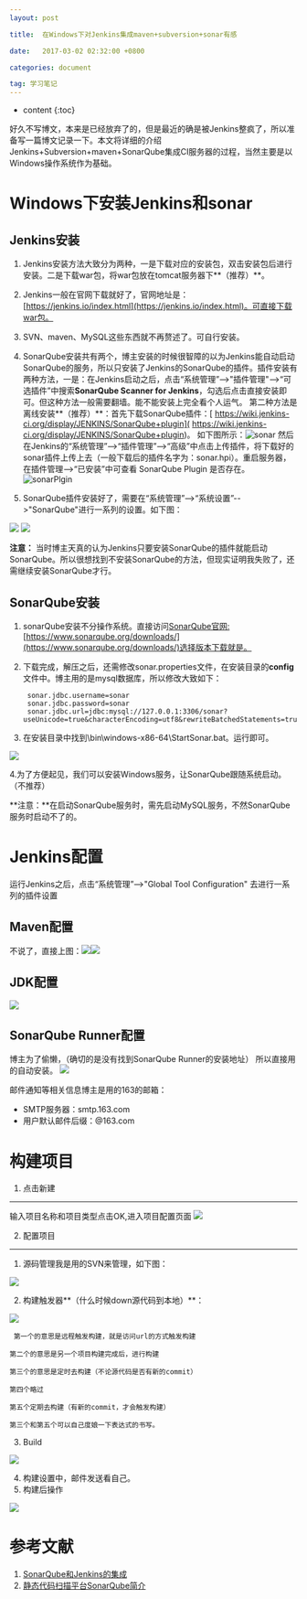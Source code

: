 ```yaml
---
layout: post

title:  在Windows下对Jenkins集成maven+subversion+sonar有感

date:   2017-03-02 02:32:00 +0800

categories: document

tag: 学习笔记
---
```


* content
{:toc}


好久不写博文，本来是已经放弃了的，但是最近的确是被Jenkins整疯了，所以准备写一篇博文记录一下。本文将详细的介绍Jenkins+Subversion+maven+SonarQube集成CI服务器的过程，当然主要是以Windows操作系统作为基础。

Windows下安装Jenkins和sonar
=========================

Jenkins安装
------

1. Jenkins安装方法大致分为两种，一是下载对应的安装包，双击安装包后进行安装。二是下载war包，将war包放在tomcat服务器下**（推荐）**。
2. Jenkins一般在官网下载就好了，官网地址是：[https://jenkins.io/index.html](https://jenkins.io/index.html)。可直接下载war包。
3. SVN、maven、MySQL这些东西就不再赘述了。可自行安装。
4. SonarQube安装共有两个，博主安装的时候很智障的以为Jenkins能自动启动SonarQube的服务，所以只安装了Jenkins的SonarQube的插件。插件安装有两种方法，一是：在Jenkins启动之后，点击“系统管理”-->"插件管理"-->“可选插件”中搜索**SonarQube Scanner for Jenkins**，勾选后点击直接安装即可。但这种方法一般需要翻墙。能不能安装上完全看个人运气。
第二种方法是离线安装**（推荐）**：首先下载SonarQube插件：[ https://wiki.jenkins-ci.org/display/JENKINS/SonarQube+plugin]( https://wiki.jenkins-ci.org/display/JENKINS/SonarQube+plugin)。
如下图所示：<img alt="sonar" src="/styles/images/CIServer/sonar.png">
然后在Jenkins的“系统管理”-->“插件管理”-->“高级”中点击上传插件，将下载好的sonar插件上传上去（一般下载后的插件名字为：sonar.hpi）。重启服务器，在插件管理-->“已安装”中可查看 SonarQube Plugin 是否存在。<img alt="sonarPlgin" src="/styles/images/CIServer/sonarPlugin.png">

5. SonarQube插件安装好了，需要在“系统管理”-->“系统设置”-->"SonarQube"进行一系列的设置。如下图：
<img src="/styles/images/CIServer/sonarconfig.png">
<img src="/styles/images/CIServer/sonarconfig2.png">

**注意：**
当时博主天真的认为Jenkins只要安装SonarQube的插件就能启动SonarQube。所以很想找到不安装SonarQube的方法，但现实证明我失败了，还需继续安装SonarQube才行。

SonarQube安装
-----
1. sonarQube安装不分操作系统。直接访问[SonarQube官网:](https://www.sonarqube.org/downloads/)[https://www.sonarqube.org/downloads/](https://www.sonarqube.org/downloads/)选择版本下载就是。
2. 下载完成，解压之后，还需修改sonar.properties文件，在安装目录的**config**文件中。博主用的是mysql数据库，所以修改大致如下：

		sonar.jdbc.username=sonar 
		sonar.jdbc.password=sonar 
		sonar.jdbc.url=jdbc:mysql://127.0.0.1:3306/sonar?useUnicode=true&characterEncoding=utf8&rewriteBatchedStatements=true&useConfigs=maxPerformance

3. 在安装目录中找到\bin\windows-x86-64\StartSonar.bat。运行即可。
<img src="/styles/images/CIServer/sonarRun.jpg">

4.为了方便起见，我们可以安装Windows服务，让SonarQube跟随系统启动。（不推荐）



**注意：**在启动SonarQube服务时，需先启动MySQL服务，不然SonarQube服务时启动不了的。

Jenkins配置
==========

运行Jenkins之后，点击“系统管理”-->"Global Tool Configuration" 去进行一系列的插件设置

Maven配置
--------
不说了，直接上图：<img src="/styles/images/CIServer/maven1.png"><img src="/styles/images/CIServer/maven2.png">

JDK配置
---
<img src="/styles/images/CIServer/jdk.png">

SonarQube Runner配置
----
博主为了偷懒，（确切的是没有找到SonarQube Runner的安装地址） 所以直接用的自动安装。
<img src="/styles/images/CIServer/sonarRunner.png">

邮件通知等相关信息博主是用的163的邮箱：

- SMTP服务器：smtp.163.com
- 用户默认邮件后缀：@163.com

构建项目
======

1. 点击新建
----
输入项目名称和项目类型点击OK,进入项目配置页面
<img src="/styles/images/CIServer/goujian.png">

2. 配置项目
----

1. 源码管理我是用的SVN来管理，如下图：
<img src="/styles/images/CIServer/goujian.png">

2. 构建触发器**（什么时候down源代码到本地）**：
<img src="/styles/images/CIServer/chufaqi.png">

	 第一个的意思是远程触发构建，就是访问url的方式触发构建

	第二个的意思是另一个项目构建完成后，进行构建

	第三个的意思是定时去构建（不论源代码是否有新的commit）

	第四个略过

	第五个定期去构建（有新的commit，才会触发构建）

	第三个和第五个可以自己度娘一下表达式的书写。

3. Build
<img src="/styles/images/CIServer/build.png">

4. 构建设置中，邮件发送看自己。
5. 构建后操作
<img src="/styles/images/CIServer/afterbuild.png">



参考文献
===

1. [SonarQube和Jenkins的集成](http://itindex.net/detail/55522-sonarqube-jenkins)
2. [静态代码扫描平台SonarQube简介](http://blog.csdn.net/wuxuehong0306/article/details/50847893)

